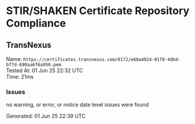 # STIR/SHAKEN Certificate Repository Compliance

## TransNexus

Name: `https://certificates.transnexus.com/0172/e60a4924-01f0-4dbd-bf7d-690aa6f6a950.pem`\
Tested At: 01 Jun 25 22:32 UTC\
Time: 21ms

### Issues

no warning, or error, or notice date level issues were found

Generated: 01 Jun 25 22:39 UTC